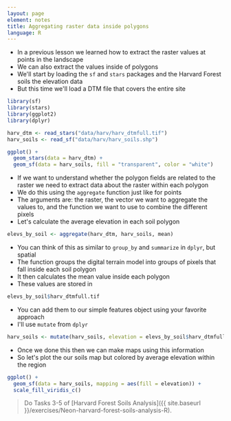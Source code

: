 ```yaml
---
layout: page
element: notes
title: Aggregating raster data inside polygons
language: R
--- 
```


* In a previous lesson we learned how to extract the raster values at points in the landscape
* We can also extract the values inside of polygons
* We'll start by loading the `sf` and `stars` packages and the Harvard Forest soils the elevation data
* But this time we'll load a DTM file that covers the entire site

```r
library(sf)
library(stars)
library(ggplot2)
library(dplyr)

harv_dtm <- read_stars("data/harv/harv_dtmfull.tif")
harv_soils <- read_sf("data/harv/harv_soils.shp")

ggplot() +
  geom_stars(data = harv_dtm) +
  geom_sf(data = harv_soils, fill = "transparent", color = "white")
```

* If we want to understand whether the polygon fields are related to the raster we need to extract data about the raster within each polygon
* We do this using the `aggregate` function just like for points
* The arguments are: the raster, the vector we want to aggregate the values to, and the function we want to use to combine the different pixels
* Let's calculate the average elevation in each soil polygon

```r
elevs_by_soil <- aggregate(harv_dtm, harv_soils, mean)
```

* You can think of this as similar to `group_by` and `summarize` in `dplyr`, but spatial
* The function groups the digital terrain model into groups of pixels that fall inside each soil polygon
* It then calculates the mean value inside each polygon
* These values are stored in

```r
elevs_by_soil$harv_dtmfull.tif
```

* You can add them to our simple features object using your favorite approach
* I'll use `mutate` from `dplyr`

```r
harv_soils <- mutate(harv_soils, elevation = elevs_by_soil$harv_dtmfull.tif)
```

* Once we done this then we can make maps using this information
* So let's plot the our soils map but colored by average elevation within the region

```r
ggplot() +
  geom_sf(data = harv_soils, mapping = aes(fill = elevation)) +
  scale_fill_viridis_c()
```

> Do Tasks 3-5 of [Harvard Forest Soils Analysis]({{ site.baseurl }}/exercises/Neon-harvard-forest-soils-analysis-R).
